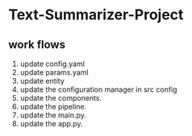 # Text-Summarizer-Project

## work flows

1. update config.yaml
2. update params.yaml
3. update entity
4. update the configuration manager in src config
5. update the components.
6. update the pipeline.
7. update the main.py.
8. update the app.py.